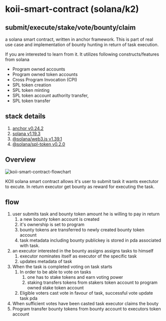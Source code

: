 # koii-smart-contract (solana/k2)

## submit/execute/stake/vote/bounty/claim

a solana smart contract, written in anchor framework. This is part of real use case and implementation of bounty hunting in return of task execution.

If you are interested to learn from it. It utilizes following constructs/features from solana
 - Program owned accounts
 - Program owned token accounts
 - Cross Program Invocation (CPI)
 - SPL token creation
 - SPL token minting
 - SPL token account authority transfer,
 - SPL token transfer

## stack details
1. [anchor v0.24.2](https://github.com/project-serum/anchor)
2. [solana v1.19.3](https://github.com/solana-labs/solana)
3. [@solana/web3.js v1.39.1](https://github.com/solana-labs/solana-web3.js)
4. [@solana/spl-token v0.2.0](https://github.com/solana-labs/solana-program-library)
## Overview

![koii-smart-contract-flowchart](https://user-images.githubusercontent.com/11359226/165325654-891f427f-d3d7-494b-af5f-a47a2a166829.png)

KOII solana smart contract allows it's user to submit task it wants exectutor to excute. In return executor get bounty as reward for executing the task.

## flow
1. user submits task and bounty token amount he is willing to pay in return
   1. a new bounty token account is created
   2. it's ownership is set to program
   3. bounty tokens are transferred to newly created bounty token account
   4. task metadata including bounty publickey is stored in pda associated with task.
2. an executor interested in the bounty assigns assigns tasks to himself
   1. executor nominates itself as executor of the specific task
   2. updates metadata of task
3. When the task is completed voting on task starts
   1. In order to be able to vote on tasks 
      1. one has to stake tokens and earn voting power
      2. staking transfers tokens from stakers token account to program owned stake token account
   2. Eligible voters cast vote in favour of task, successful vote update task pda
4. When sufficient votes have been casted task executor claims the bouty
5. Program transfer bounty tokens from bounty account to executors token account